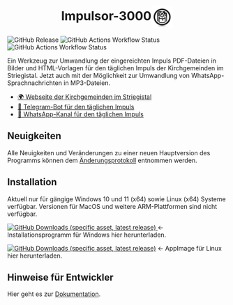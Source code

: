 <div align="center">
<h1> Impulsor-3000<img src="imgs/logo.png" width="50" align="center" style="padding-left:5; padding-bottom:15" /></h1>
</div>

![GitHub Release](https://img.shields.io/github/v/release/WilaHD/Impulsor-3000?label=release%20version)
![GitHub Actions Workflow Status](https://img.shields.io/github/actions/workflow/status/WilaHD/Impulsor-3000/.github%2Fworkflows%2Frelease.yml?label=build%20release)
![GitHub Actions Workflow Status](https://img.shields.io/github/actions/workflow/status/WilaHD/Impulsor-3000/.github%2Fworkflows%2Frust.yml?label=build%20rust)



Ein Werkzeug zur Umwandlung der eingereichten Impuls PDF-Dateien in Bilder und HTML-Vorlagen für den täglichen Impuls der Kirchgemeinden im Striegistal. Jetzt auch mit der Möglichkeit zur Umwandlung von WhatsApp-Sprachnachrichten in MP3-Dateien.

- [:earth_africa: Webseite der Kirchgemeinden im Striegistal](https://kirchgemeinden-im-striegistal.de/)
- [:newspaper: Telegram-Bot für den täglichen Impuls](https://t.me/tagesimpuls_bot)
- [:newspaper: WhatsApp-Kanal für den täglichen Impuls](https://t.me/tagesimpuls_bot)

## Neuigkeiten
Alle Neuigkeiten und Veränderungen zu einer neuen Hauptversion des Programms können dem [Änderungsprotokoll](./CHANGELOG.md) entnommen werden.


## Installation
Aktuell nur für gängige Windows 10 und 11 (x64) sowie Linux (x64) Systeme verfügbar.
Versionen für MacOS und weitere ARM-Plattformen sind nicht verfügbar.

[![GitHub Downloads (specific asset, latest release)](https://img.shields.io/github/downloads/WilaHD/Impulsor-3000/latest/impulsor3000_setup.exe%20?label=Download%20Windows&color=blue)
](https://github.com/wilahd/Impulsor-3000/releases/latest/download/impulsor3000_setup.exe)
&larr; Installationsprogramm für Windows hier herunterladen.

[![GitHub Downloads (specific asset, latest release)](https://img.shields.io/github/downloads/wilahd/Impulsor-3000/latest/Impulsor-3000_x86-64.AppImage?label=Download%20Linux&color=blue)](https://github.com/wilahd/Impulsor-3000/releases/latest/download/Impulsor-3000_x86-64.AppImage)
&larr; AppImage für Linux hier herunterladen.

## Hinweise für Entwickler

Hier geht es zur [Dokumentation](./docs/README.md).
